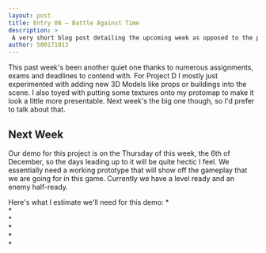 ```yaml
---
layout: post
title: Entry 08 — Battle Against Time
description: >
 A very short blog post detailing the upcoming week as opposed to the previous week.
author: S00171013
---
```


This past week's been another quiet one thanks to numerous assignments, exams and deadlines to contend with. For Project D I mostly just experimented with adding new 3D Models like props or buildings
into the scene. I also toyed with putting some textures onto my protomap to make it look a little more presentable. Next week's the big one though, so I'd prefer to talk about that.

## Next Week

Our demo for this project is on the Thursday of this week, the 6th of December, so the days leading up to it will be quite hectic I feel. We essentially need a working prototype that will show off the
gameplay that we are going for in this game. Currently we have a level ready and an enemy half-ready. 

Here's what I estimate we'll need for this demo:
*  
*  
*  
*  
*  
*  